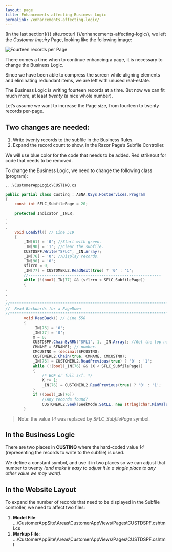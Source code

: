 ```yaml
---
layout: page
title: Enhancements affecting Business Logic
permalink: /enhancements-affecting-logic/
---
```


[In the last section]({{ site.rooturl }}/enhancements-affecting-logic/), we left the *Customer Inquiry* Page, looking like the following image:

![Fourteen records per Page](/images/narrower-name-column.png)

There comes a time when to continue enhancing a page, it is necessary to change the Business Logic.

Since we have been able to compress the screen while aligning elements and eliminating redundant items, we are left with unused real-estate.

The Business Logic is writing fourteen records at a time. But now we can fit much more, at least *twenty* (a nice whole number).

Let’s assume we want to increase the Page size, from fourteen to twenty records per-page.

## Two changes are needed:
1. Write twenty records to the subfile in the Business Rules.
2. Expand the record count to show, in the Razor Page’s Subfile Controller.

We will use blue color for the code that needs to be added. Red strikeout for code that needs to be removed.

To change the Business Logic, we need to change the following class (program):

~~~
...\CustomerAppLogic\CUSTINQ.cs
~~~

```cs
public partial class Custinq : ASNA.QSys.HostServices.Program
{
    const int SFLC_SubfilePage = 20;

    protected Indicator _INLR;
.
.
.
    void LoadSfl() // Line 519
    {
        _IN[61] = '0'; //Start with green.
        _IN[90] = '1'; //Clear the subfile.
        CUSTDSPF.Write("SFLC", _IN.Array);
        _IN[76] = '0'; //Display records.
        _IN[90] = '0';
        sflrrn = 0;
        _IN[77] = CUSTOMERL2.ReadNext(true) ? '0' : '1';
        //----------------------------------------------------------
        while (!(bool)_IN[77] && (sflrrn < SFLC_SubfilePage))
        {
.
.
.
//*********************************************************************
//  Read Backwards for a PageDown
//*********************************************************************
        void ReadBack() // Line 558
        {
            _IN[76] = '0';
            _IN[77] = '0';
            X = 0;
            CUSTDSPF.ChainByRRN("SFL1", 1, _IN.Array); //Get the top name and
            CMNAME = SFNAME1; // number.
            CMCUSTNO = (decimal)SFCUSTNO;
            CUSTOMERL2.Chain(true, CMNAME, CMCUSTNO);
            _IN[76] = CUSTOMERL2.ReadPrevious(true) ? '0' : '1';
            while (!(bool)_IN[76] && (X < SFLC_SubfilePage))
            {
                /* EOF or full s/f. */
                X += 1;
                _IN[76] = CUSTOMERL2.ReadPrevious(true) ? '0' : '1';
            }
            if ((bool)_IN[76])
                //Any records found?
                CUSTOMERL2.Seek(SeekMode.SetLL, new string(char.MinValue, 40));
        }
```
>Note: the value *14* was replaced by *SFLC_SubfilePage* symbol.


## In the Business Logic
There are two places in **CUSTINQ** where the hard-coded value *14* (representing the records to write to the subfile) is used.

We define a constant symbol, and use it in two places so we can adjust that number to twenty *(and make it easy to adjust it in a single place to any other value we may want)*.

## In the Website Layout
To expand the number of records that need to be displayed in the Subfile controller, we need to affect two files:

1. **Model File**: ...\CustomerAppSite\Areas\CustomerAppViews\Pages\CUSTDSPF.cshtml.cs
2. **Markup File**: ...\CustomerAppSite\Areas\CustomerAppViews\Pages\CUSTDSPF.cshtml




